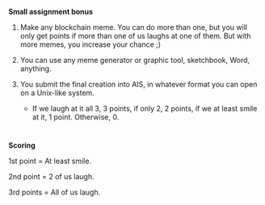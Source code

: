 **Small assignment bonus**
1. Make any blockchain meme. You can do more than one, but you will only get points if more than one of us laughs at one of them. But with more memes, you increase your chance ;)
2. You can use any meme generator or graphic tool, sketchbook, Word, anything.
3. You submit the final creation into AIS, in whatever format you can open on a Unix-like system.

   - If we laugh at it all 3, 3 points, if only 2, 2 points, if we at least smile at it, 1 point. Otherwise, 0.

#

**Scoring**

1st point = At least smile.

2nd point = 2 of us laugh.

3rd points = All of us laugh.